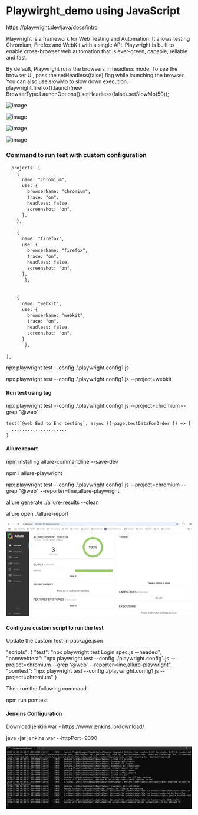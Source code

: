 # Playwirght_demo using JavaScript
https://playwright.dev/java/docs/intro 

Playwright is a framework for Web Testing and Automation. It allows testing Chromium, Firefox and WebKit with a single API. Playwright is built to enable cross-browser web automation that is ever-green, capable, reliable and fast.

By default, Playwright runs the browsers in headless mode. To see the browser UI, pass the setHeadless(false) flag while launching the browser. You can also use slowMo to slow down execution. 
 playwright.firefox().launch(new BrowserType.LaunchOptions().setHeadless(false).setSlowMo(50));

 ![image](https://github.com/gomathi1996/Playwirght_demo/assets/30540632/6266cfa9-9c49-42dd-a0d6-57e0f5983cdd)

![image](https://github.com/gomathi1996/Playwirght_demo/assets/30540632/fb3292e3-93a5-492f-a0b8-8494daca7401)

![image](https://github.com/gomathi1996/Playwirght_demo/assets/30540632/0d211526-a1bd-41c8-9c4a-5803c5ecfca5)

![image](https://github.com/gomathi1996/Playwirght_demo/assets/30540632/d6663845-a18c-421d-99a4-62590726ab3d)

### Command to run test with custom configuration
```
  projects: [
    {
      name: "chromium",
      use: {
        browserName: "chromium",
        trace: "on",
        headless: false,
        screenshot: "on",
      },
    },

    {
      name: "firefox",
      use: { 
        browserName: "firefox",
        trace: "on",
        headless: false,
        screenshot: "on",
      },
       },
 

    {
      name: "webkit",
      use: { 
        browserName: "webkit",
        trace: "on",
        headless: false,
        screenshot: "on",
      }
       },
      
],
```
npx playwright test --config .\playwright.config1.js 

npx playwright test --config .\playwright.config1.js --project=webkit

#### Run test using tag
npx playwright test --config .\playwright.config1.js --project=chromium --grep "@web"
```
test(`@web End to End testing`, async ({ page,testDataForOrder }) => {
  .....................
}
```

#### Allure report
npm install -g allure-commandline --save-dev

npm i allure-playwright

npx playwright test --config .\playwright.config1.js --project=chromium --grep "@web" --reporter=line,allure-playwright

allure generate ./allure-results --clean

allure open ./allure-report

![alt text](image.png)

#### Configure custom script to run the test

Update the custom test in package.json

  "scripts": {
    "test": "npx playwright test Login.spec.js --headed",
    "pomwebtest": "npx playwright test --config ./playwright.config1.js --project=chromium --grep '@web' --reporter=line,allure-playwright",
    "pomtest": "npx playwright test --config ./playwright.config1.js --project=chromium"
  }
  
  Then run the following command

  npm run pomtest

  #### Jenkins Configuration

  Download jenkin war - https://www.jenkins.io/download/

  java -jar jenkins.war --httpPort=9090

  ![alt text](image-1.png)

  